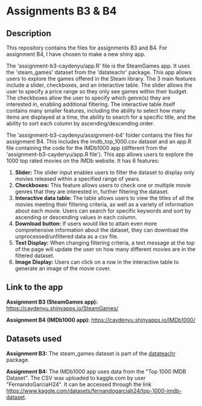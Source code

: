 # Assignments B3 & B4

## Description

This repository contains the files for assignments B3 and B4. For assignment B4, I have chosen to make a new shiny app.

The 'assignment-b3-caydenyu/app.R' file is the SteamGames app. It uses the 'steam_games' dataset from the 'datateachr' package. This app allows users to explore the games offered in the Steam library. The 3 main features include a slider, checkboxes, and an interactive table. The slider allows the user to specify a price range so they only see games within their budget. The checkboxes allow the user to specify which genre(s) they are interested in, enabling additional filtering. The interactive table itself contains many smaller features, including the ability to select how many items are displayed at a time, the ability to search for a specific title, and the ability to sort each column by ascending/descending order.

The 'assignment-b3-caydenyu/assignment-b4' folder contains the files for assignment B4. This includes the imdb_top_1000.csv dataset and an app.R file containing the code for the IMDb1000 app (different from the 'assignment-b3-caydenyu/app.R file'). This app allows users to explore the 1000 top rated movies on the IMDb website. It has 6 features:

1.  **Slider:** The slider input enables users to filter the dataset to display only movies released within a specified range of years.
2.  **Checkboxes:** This feature allows users to check one or multiple movie genres that they are interested in, further filtering the dataset.
3.  **Interactive data table:** The table allows users to view the titles of all the movies meeting their filtering criteria, as well as a variety of information about each movie. Users can search for specific keywords and sort by ascending or descending values in each column.
4.  **Download button:** If users would like to attain even more comprehensive information about the dataset, they can download the unprocessed/unfiltered data as a csv file.
5.  **Text Display:** When changing filtering criteria, a text message at the top of the page will update the user on how many different movies are in the filtered dataset.
6.  **Image Display:** Users can click on a row in the interactive table to generate an image of the movie cover.

## Link to the app

**Assignment B3 (SteamGames app):** <https://caydenyu.shinyapps.io/SteamGames/>

**Assignment B4 (IMDb1000 app):** <https://caydenyu.shinyapps.io/IMDb1000/>

## Datasets used

**Assignment B3:** The steam_games dataset is part of the [datateachr](https://github.com/UBC-MDS/datateachr) package.

**Assignment B4:** The IMDb1000 app uses data from the "Top 1000 IMDB Dataset". The CSV was uploaded to kaggle.com by user "FernandoGarciaH24". It can be accessed through the link <https://www.kaggle.com/datasets/fernandogarciah24/top-1000-imdb-dataset>.



